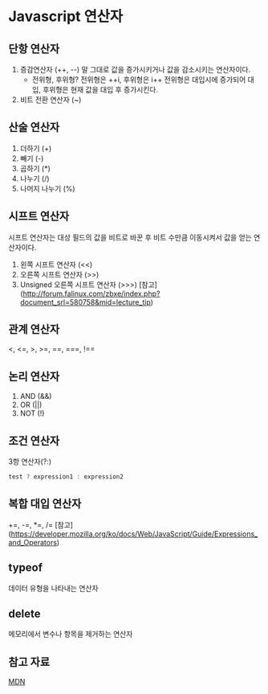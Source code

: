 Javascript 연산자
=====

단항 연산자
-----
1. 증감연산자 (++, --)
    말 그대로 값을 증가시키거나 값을 감소시키는 연산자이다.
    * 전위형, 후위형?
    전위형은 ++i, 후위형은 i++
    전위형은 대입시에 증가되어 대입, 후위형은 현재 값을 대입 후 증가시킨다.
2. 비트 전환 연산자 (~)
    
산술 연산자
-----
1. 더하기 (+)
2. 빼기 (-)
3. 곱하기 (*)
4. 나누기 (/)
5. 나머지 나누기 (%)

시프트 연산자
-----
시프트 연산자는 대상 필드의 값을 비트로 바꾼 후 비트 수만큼 이동시켜서 값을 얻는 연산자이다.
1. 왼쪽 시프트 연산자 (<<)
2. 오른쪽 시프트 연산자 (>>)
3. Unsigned 오른쪽 시프트 연산자 (>>>)
[참고] (http://forum.falinux.com/zbxe/index.php?document_srl=580758&mid=lecture_tip)

관계 연산자
-----
<, <=, >, >=, ==, ===, !==

논리 연산자
-----
1. AND (&&)
2. OR (||)
3. NOT (!)

조건 연산자
-----
3항 연산자(?:)
```javascript
test ? expression1 : expression2
```

복합 대입 연산자
-----
+=, -=, *=, /=
[참고] (https://developer.mozilla.org/ko/docs/Web/JavaScript/Guide/Expressions_and_Operators)

typeof
-----
데이터 유형을 나타내는 연산자

delete
-----
메모리에서 변수나 항목을 제거하는 연산자

참고 자료
-----
[MDN](https://msdn.microsoft.com/ko-kr/library/ce57k8d5(v=vs.94).aspx)